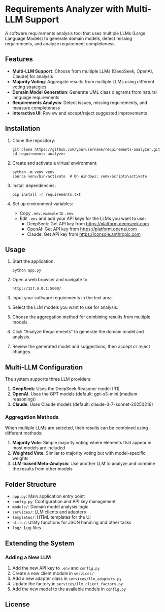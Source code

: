 # Requirements Analyzer with Multi-LLM Support

A software requirements analysis tool that uses multiple LLMs (Large Language Models) to generate domain models, detect missing requirements, and analyze requirement completeness.

## Features

- **Multi-LLM Support**: Choose from multiple LLMs (DeepSeek, OpenAI, Claude) for analysis
- **Majority Voting**: Aggregate results from multiple LLMs using different voting strategies
- **Domain Model Generation**: Generate UML class diagrams from natural language requirements
- **Requirements Analysis**: Detect issues, missing requirements, and measure completeness
- **Interactive UI**: Review and accept/reject suggested improvements

## Installation

1. Clone the repository:
   ```
   git clone https://github.com/yourusername/requirements-analyzer.git
   cd requirements-analyzer
   ```

2. Create and activate a virtual environment:
   ```
   python -m venv venv
   source venv/bin/activate  # On Windows: venv\Scripts\activate
   ```

3. Install dependencies:
   ```
   pip install -r requirements.txt
   ```

4. Set up environment variables:
   - Copy `.env.example` to `.env`
   - Edit `.env` and add your API keys for the LLMs you want to use:
     * DeepSeek: Get API key from https://platform.deepseek.com
     * OpenAI: Get API key from https://platform.openai.com
     * Claude: Get API key from https://console.anthropic.com

## Usage

1. Start the application:
   ```
   python app.py
   ```

2. Open a web browser and navigate to:
   ```
   http://127.0.0.1:5000/
   ```

3. Input your software requirements in the text area.

4. Select the LLM models you want to use for analysis.

5. Choose the aggregation method for combining results from multiple models.

6. Click "Analyze Requirements" to generate the domain model and analysis.

7. Review the generated model and suggestions, then accept or reject changes.

## Multi-LLM Configuration

The system supports three LLM providers:

1. **DeepSeek**: Uses the DeepSeek Reasoner model (R1)
2. **OpenAI**: Uses the GPT models (default: gpt-o3-mini (medium reasoning))
3. **Claude**: Uses Claude models (default: claude-3-7-sonnet-20250219)

### Aggregation Methods

When multiple LLMs are selected, their results can be combined using different methods:

1. **Majority Vote**: Simple majority voting where elements that appear in most models are included
2. **Weighted Vote**: Similar to majority voting but with model-specific weights
3. **LLM-based Meta-Analysis**: Use another LLM to analyze and combine the results from other models

## Folder Structure

- `app.py`: Main application entry point
- `config.py`: Configuration and API key management
- `models/`: Domain model analysis logic
- `services/`: LLM clients and adapters
- `templates/`: HTML templates for the UI
- `utils/`: Utility functions for JSON handling and other tasks
- `log/`: Log files

## Extending the System

### Adding a New LLM

1. Add the new API key to `.env` and `config.py`
2. Create a new client module in `services/`
3. Add a new adapter class in `services/llm_adapters.py`
4. Update the factory in `services/llm_client_factory.py`
5. Add the new model to the available models in `config.py`

## License
